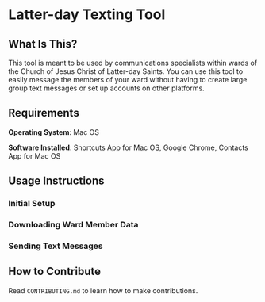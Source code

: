 # Latter-day Texting Tool
## What Is This?

This tool is meant to be used by communications specialists within wards of 
the Church of Jesus Christ of Latter-day Saints. You can use this tool to easily
message the members of your ward without having to create large group text messages or 
set up accounts on other platforms.

## Requirements

**Operating System**: Mac OS

**Software Installed**: Shortcuts App for Mac OS, Google Chrome, Contacts App for Mac OS

## Usage Instructions

### Initial Setup

### Downloading Ward Member Data

### Sending Text Messages

## How to Contribute

Read `CONTRIBUTING.md` to learn how to make contributions.
